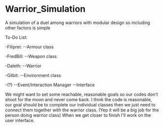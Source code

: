 Warrior_Simulation
==================

A simulation of a duel among warriors with modular design so including other factors is simple

To-Do List:

-Filiprei:
--Armour class

-FredBill:
--Weapon class

-Daleth:
--Warrior

-Gilbit:
--Environment class

-(?)
--Event/Interaction Manager
--Interface

We might want to set some reachable, reasonable goals so our codes don't shoot for the moon and never come back.
I think the code is reasonable, our goal should be to complete our individual classes then we just need to connect 
them together with the warrior class. (Yep it will be a big job for the person doing warrior class) When we get closer
to finish I'll work on the user interface.
